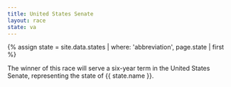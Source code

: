 ```yaml
---
title: United States Senate
layout: race
state: va
---
```

{% assign state = site.data.states | where: 'abbreviation', page.state | first %}

The winner of this race will serve a six-year term in the United States Senate, representing the state of {{ state.name }}.